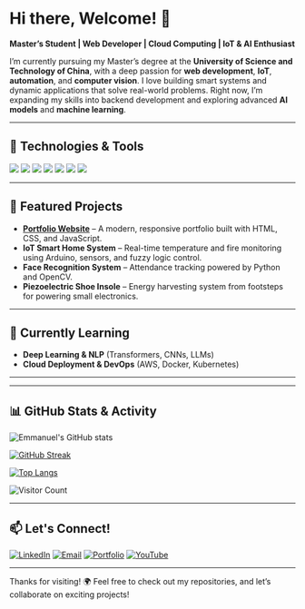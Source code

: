 # Hi there, Welcome! 👋

**Master’s Student | Web Developer | Cloud Computing | IoT & AI Enthusiast**

I’m currently pursuing my Master’s degree at the **University of Science and Technology of China**, with a deep passion for **web development**, **IoT**, **automation**, and **computer vision**. I love building smart systems and dynamic applications that solve real-world problems. Right now, I’m expanding my skills into backend development and exploring advanced **AI models** and **machine learning**.

---

## 🔧 Technologies & Tools
<p align="left">
  <img src="https://img.shields.io/badge/-HTML5-E34F26?logo=html5&logoColor=white&style=flat" />
  <img src="https://img.shields.io/badge/-CSS3-1572B6?logo=css3&logoColor=white&style=flat" />
  <img src="https://img.shields.io/badge/-JavaScript-F7DF1E?logo=javascript&logoColor=black&style=flat" />
  <img src="https://img.shields.io/badge/-Python-3776AB?logo=python&logoColor=white&style=flat" />
  <img src="https://img.shields.io/badge/-Arduino-00979D?logo=arduino&logoColor=white&style=flat" />
  <img src="https://img.shields.io/badge/-OpenCV-5C3EE8?logo=opencv&logoColor=white&style=flat" />
  <img src="https://img.shields.io/badge/-Git-F05032?logo=git&logoColor=white&style=flat" />
</p>

---

## 🚀 Featured Projects
- **[Portfolio Website](https://uemmanuel5.github.io/portfolio)** – A modern, responsive portfolio built with HTML, CSS, and JavaScript.
- **IoT Smart Home System** – Real-time temperature and fire monitoring using Arduino, sensors, and fuzzy logic control.
- **Face Recognition System** – Attendance tracking powered by Python and OpenCV.
- **Piezoelectric Shoe Insole** – Energy harvesting system from footsteps for powering small electronics.

---

## 🌱 Currently Learning
- **Deep Learning & NLP** (Transformers, CNNs, LLMs)
- **Cloud Deployment & DevOps** (AWS, Docker, Kubernetes)

---

---

## 📊 GitHub Stats & Activity

![Emmanuel's GitHub stats](https://github-readme-stats.vercel.app/api?username=uemmanuel5&show_icons=true&theme=radical)

[![GitHub Streak](https://streak-stats.demolab.com/?user=uemmanuel5&theme=radical)](https://git.io/streak-stats)

[![Top Langs](https://github-readme-stats.vercel.app/api/top-langs/?username=uemmanuel5&layout=compact&theme=radical)](https://github.com/anuraghazra/github-readme-stats)

![Visitor Count](https://profile-counter.glitch.me/uemmanuel5/count.svg)

---


## 📫 Let's Connect!
[![LinkedIn](https://img.shields.io/badge/-LinkedIn-0A66C2?logo=linkedin&logoColor=white&style=flat)](https://linkedin.com/in/ugwuemmanuel)
[![Email](https://img.shields.io/badge/-Email-D14836?logo=gmail&logoColor=white&style=flat)](mailto:ueu.grad@gmail.com)
[![Portfolio](https://img.shields.io/badge/-Portfolio-000000?logo=githubpages&logoColor=white&style=flat)](https://uemmanuel5.github.io/portfolio)
[![YouTube](https://img.shields.io/badge/-YouTube-FF0000?logo=youtube&logoColor=white&style=flat)](https://www.youtube.com/@brainwave_alpha)

---

Thanks for visiting! 🌍 Feel free to check out my repositories, and let’s collaborate on exciting projects!

